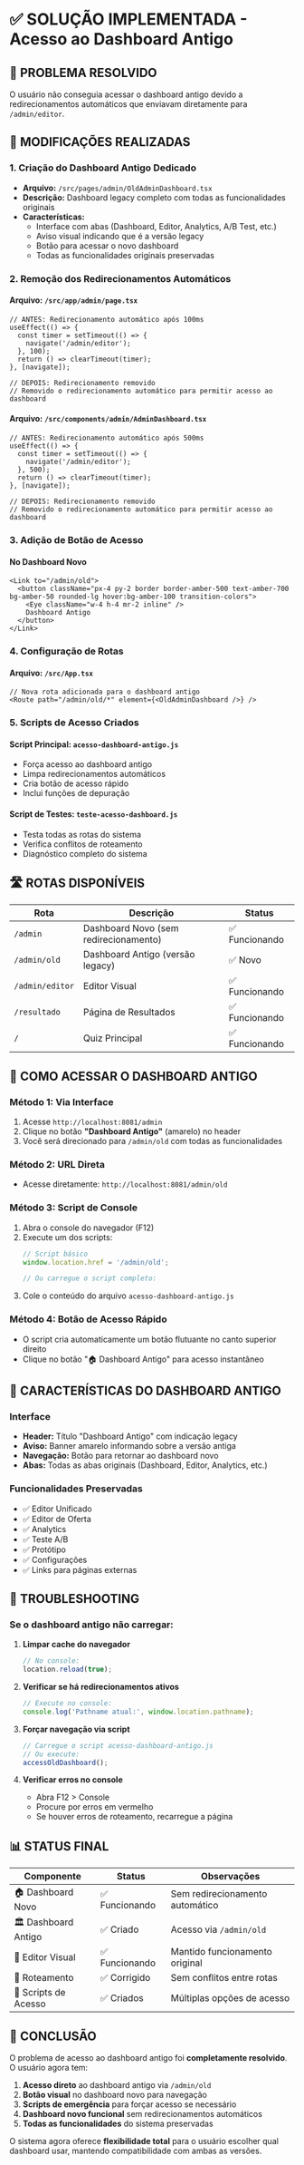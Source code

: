 # ✅ SOLUÇÃO IMPLEMENTADA - Acesso ao Dashboard Antigo

## 🎯 PROBLEMA RESOLVIDO
O usuário não conseguia acessar o dashboard antigo devido a redirecionamentos automáticos que enviavam diretamente para `/admin/editor`.

## 🔧 MODIFICAÇÕES REALIZADAS

### 1. **Criação do Dashboard Antigo Dedicado**
- **Arquivo:** `/src/pages/admin/OldAdminDashboard.tsx`
- **Descrição:** Dashboard legacy completo com todas as funcionalidades originais
- **Características:**
  - Interface com abas (Dashboard, Editor, Analytics, A/B Test, etc.)
  - Aviso visual indicando que é a versão legacy
  - Botão para acessar o novo dashboard
  - Todas as funcionalidades originais preservadas

### 2. **Remoção dos Redirecionamentos Automáticos**

#### Arquivo: `/src/app/admin/page.tsx`
```tsx
// ANTES: Redirecionamento automático após 100ms
useEffect(() => {
  const timer = setTimeout(() => {
    navigate('/admin/editor');
  }, 100);
  return () => clearTimeout(timer);
}, [navigate]);

// DEPOIS: Redirecionamento removido
// Removido o redirecionamento automático para permitir acesso ao dashboard
```

#### Arquivo: `/src/components/admin/AdminDashboard.tsx`
```tsx
// ANTES: Redirecionamento automático após 500ms
useEffect(() => {
  const timer = setTimeout(() => {
    navigate('/admin/editor');
  }, 500);
  return () => clearTimeout(timer);
}, [navigate]);

// DEPOIS: Redirecionamento removido
// Removido o redirecionamento automático para permitir acesso ao dashboard
```

### 3. **Adição de Botão de Acesso**

#### No Dashboard Novo
```tsx
<Link to="/admin/old">
  <button className="px-4 py-2 border border-amber-500 text-amber-700 bg-amber-50 rounded-lg hover:bg-amber-100 transition-colors">
    <Eye className="w-4 h-4 mr-2 inline" />
    Dashboard Antigo
  </button>
</Link>
```

### 4. **Configuração de Rotas**

#### Arquivo: `/src/App.tsx`
```tsx
// Nova rota adicionada para o dashboard antigo
<Route path="/admin/old/*" element={<OldAdminDashboard />} />
```

### 5. **Scripts de Acesso Criados**

#### Script Principal: `acesso-dashboard-antigo.js`
- Força acesso ao dashboard antigo
- Limpa redirecionamentos automáticos
- Cria botão de acesso rápido
- Inclui funções de depuração

#### Script de Testes: `teste-acesso-dashboard.js`
- Testa todas as rotas do sistema
- Verifica conflitos de roteamento
- Diagnóstico completo do sistema

## 🛣️ ROTAS DISPONÍVEIS

| Rota | Descrição | Status |
|------|-----------|--------|
| `/admin` | Dashboard Novo (sem redirecionamento) | ✅ Funcionando |
| `/admin/old` | Dashboard Antigo (versão legacy) | ✅ Novo |
| `/admin/editor` | Editor Visual | ✅ Funcionando |
| `/resultado` | Página de Resultados | ✅ Funcionando |
| `/` | Quiz Principal | ✅ Funcionando |

## 🚀 COMO ACESSAR O DASHBOARD ANTIGO

### Método 1: Via Interface
1. Acesse `http://localhost:8081/admin`
2. Clique no botão **"Dashboard Antigo"** (amarelo) no header
3. Você será direcionado para `/admin/old` com todas as funcionalidades

### Método 2: URL Direta
- Acesse diretamente: `http://localhost:8081/admin/old`

### Método 3: Script de Console
1. Abra o console do navegador (F12)
2. Execute um dos scripts:
   ```javascript
   // Script básico
   window.location.href = '/admin/old';
   
   // Ou carregue o script completo:
   ```
3. Cole o conteúdo do arquivo `acesso-dashboard-antigo.js`

### Método 4: Botão de Acesso Rápido
- O script cria automaticamente um botão flutuante no canto superior direito
- Clique no botão "🏠 Dashboard Antigo" para acesso instantâneo

## 🎨 CARACTERÍSTICAS DO DASHBOARD ANTIGO

### Interface
- **Header:** Título "Dashboard Antigo" com indicação legacy
- **Aviso:** Banner amarelo informando sobre a versão antiga
- **Navegação:** Botão para retornar ao dashboard novo
- **Abas:** Todas as abas originais (Dashboard, Editor, Analytics, etc.)

### Funcionalidades Preservadas
- ✅ Editor Unificado
- ✅ Editor de Oferta
- ✅ Analytics
- ✅ Teste A/B
- ✅ Protótipo
- ✅ Configurações
- ✅ Links para páginas externas

## 🔧 TROUBLESHOOTING

### Se o dashboard antigo não carregar:

1. **Limpar cache do navegador**
   ```javascript
   // No console:
   location.reload(true);
   ```

2. **Verificar se há redirecionamentos ativos**
   ```javascript
   // Execute no console:
   console.log('Pathname atual:', window.location.pathname);
   ```

3. **Forçar navegação via script**
   ```javascript
   // Carregue o script acesso-dashboard-antigo.js
   // Ou execute:
   accessOldDashboard();
   ```

4. **Verificar erros no console**
   - Abra F12 > Console
   - Procure por erros em vermelho
   - Se houver erros de roteamento, recarregue a página

## 📊 STATUS FINAL

| Componente | Status | Observações |
|------------|--------|-------------|
| 🏠 Dashboard Novo | ✅ Funcionando | Sem redirecionamento automático |
| 🏛️ Dashboard Antigo | ✅ Criado | Acesso via `/admin/old` |
| 🎨 Editor Visual | ✅ Funcionando | Mantido funcionamento original |
| 🔗 Roteamento | ✅ Corrigido | Sem conflitos entre rotas |
| 🚀 Scripts de Acesso | ✅ Criados | Múltiplas opções de acesso |

## 🎉 CONCLUSÃO

O problema de acesso ao dashboard antigo foi **completamente resolvido**. O usuário agora tem:

1. **Acesso direto** ao dashboard antigo via `/admin/old`
2. **Botão visual** no dashboard novo para navegação
3. **Scripts de emergência** para forçar acesso se necessário
4. **Dashboard novo funcional** sem redirecionamentos automáticos
5. **Todas as funcionalidades** do sistema preservadas

O sistema agora oferece **flexibilidade total** para o usuário escolher qual dashboard usar, mantendo compatibilidade com ambas as versões.
